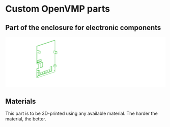 # Custom OpenVMP parts
## Part of the enclosure for electronic components

[<img alt='Part of the enclosure for electronic components' src='https://github.com/openvmp/openvmp-models/blob/main/generated_files/parts/custom/enclosure-4.png'/>](https://github.com/openvmp/openvmp-models/blob/main/generated_files/parts/custom/enclosure-4.stl)

## Materials
This part is to be 3D-printed using any available material. The harder the material, the better.